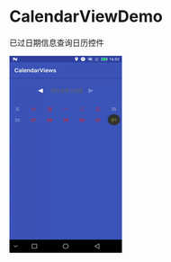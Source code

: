 # CalendarViewDemo
  已过日期信息查询日历控件

![](https://github.com/Mr-Ydr/Gif/blob/master/CalendarViewDemo.gif)
